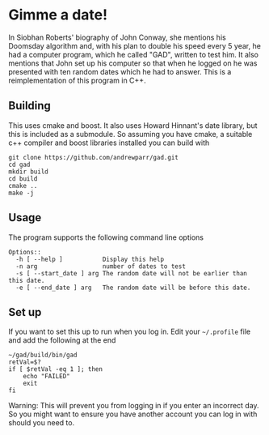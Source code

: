 # Gimme a date!
In Siobhan Roberts' biography of John Conway, she mentions his Doomsday algorithm and, with his plan to double his speed every 5 year, he had a computer program, which he called "GAD", written to test him.
It also mentions that John set up his computer so that when he logged on he was presented with ten random dates which he had to answer.   This is a reimplementation of this program in C++. 

## Building
This uses cmake and boost. It also uses Howard Hinnant's date library, but this is included as a submodule. So assuming you have cmake, a suitable c++ compiler and boost libraries installed you can build with

```
git clone https://github.com/andrewparr/gad.git
cd gad
mkdir build
cd build
cmake ..
make -j
```

## Usage
The program supports the following command line options
```
Options::
  -h [ --help ]           Display this help
  -n arg                  number of dates to test
  -s [ --start_date ] arg The random date will not be earlier than this date.
  -e [ --end_date ] arg   The random date will be before this date.
```

## Set up
If you want to set this up to run when you log in.
Edit your `~/.profile` file and add the following at the end
```
~/gad/build/bin/gad
retVal=$?
if [ $retVal -eq 1 ]; then
    echo "FAILED"
    exit
fi
```

Warning:  This will prevent you from logging in if you enter an incorrect day.  So you might want to ensure you have another account you can log in with should you need to.
